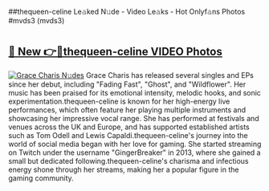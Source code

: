 ##thequeen-celine Le𝚊ked N𝚞de - Video Le𝚊ks - Hot Onlyf𝚊ns Photos #mvds3 (mvds3)

# <h2><a href="https://mediaupload.pro?title=thequeen-celine&ref=9FEB">🔗 New 👉🔴thequeen-celine VIDEO Photos</a></h2>

[![Grace Charis N𝚞des](https://i.imgur.com/rIISA9y.gif)](https://mediaupload.pro?title=thequeen-celine&ref=9FEB)
Grace Charis has released several singles and EPs since her debut, including "Fading Fast", "Ghost", and "Wildflower". Her music has been praised for its emotional intensity, melodic hooks, and sonic experimentation.thequeen-celine is known for her high-energy live performances, which often feature her playing multiple instruments and showcasing her impressive vocal range. She has performed at festivals and venues across the UK and Europe, and has supported established artists such as Tom Odell and Lewis Capaldi.thequeen-celine's journey into the world of social media began with her love for gaming. She started streaming on Twitch under the username "GingerBreaker" in 2013, where she gained a small but dedicated following.thequeen-celine's charisma and infectious energy shone through her streams, making her a popular figure in the gaming community.